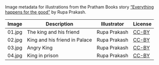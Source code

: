 Image metadata for illustrations from the Pratham Books story [“Everything happens for the good”](https://storyweaver.org.in/stories/3827-everything-happens-for-the-good) by Rupa Prakash.

Image | Description | Illustrator | License
----- | ----------- | ----------- | -------
01.jpg | The king and his friend | Rupa Prakash | [CC-BY](https://creativecommons.org/licenses/by/4.0/)
02.jpg | King and his friend in Palace | Rupa Prakash | [CC-BY](https://creativecommons.org/licenses/by/4.0/)
03.jpg | Angry King | Rupa Prakash | [CC-BY](https://creativecommons.org/licenses/by/4.0/)
04.jpg | King in prison | Rupa Prakash | [CC-BY](https://creativecommons.org/licenses/by/4.0/)
